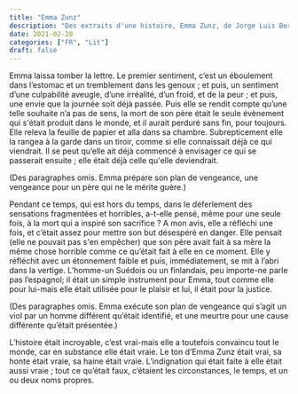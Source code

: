 ```yaml
---
title: "Emma Zunz"
description: "Des extraits d'une histoire, Emma Zunz, de Jorge Luis Borges."
date: 2021-02-28
categories: ["FR", "Lit"]
draft: false
---
```


Emma laissa tomber la lettre. Le premier sentiment, c’est un éboulement dans l’estomac et un tremblement dans les genoux ; et puis, un sentiment d’une culpabilité aveugle, d’une irréalité, d’un froid, et de la peur ; et puis, une envie que la journée soit déjà passée. Puis elle se rendit compte qu’une telle souhaite n’a pas de sens, la mort de son père était le seule évènement qui s'était produit dans le monde, et il aurait perduré sans fin, pour toujours. Elle releva la feuille de papier et alla dans sa chambre. Subrepticement elle la rangea à la garde dans un tiroir, comme si elle connaissait déjà ce qui viendrait. Il se peut qu’elle ait déjà commencé à envisager ce qui se passerait ensuite ; elle était déjà celle qu'elle deviendrait.

(Des paragraphes omis. Emma prépare son plan de vengeance, une vengeance pour un père qui ne le mérite guère.)

Pendant ce temps, qui est hors du temps, dans le déferlement des sensations fragmentées et horribles, a-t-elle pensé, même pour une seule fois, à la mort qui a inspiré son sacrifice ? A mon avis, elle a réfléchi une fois, et c’était assez pour mettre son but désespéré en danger. Elle pensait (elle ne pouvait pas s'en empêcher) que son père avait fait à sa mère la même chose horrible comme ce qu’était fait à elle en ce moment. Elle y réfléchit avec un étonnement faible et puis, immédiatement, se mit à l’abri dans la vertige. L’homme-un Suédois ou un finlandais, peu importe-ne parle pas l’espagnol; il était un simple instrument pour Emma, tout comme elle pour lui-mais elle était utilisée pour le plaisir et lui, il était pour la justice.

(Des paragraphes omis. Emma exécute son plan de vengeance qui s’agit un viol par un homme différent qu’était identifié, et une meurtre pour une cause différente qu’était présentée.)

L’histoire était incroyable, c’est vrai-mais elle a toutefois convaincu tout le monde, car en substance elle était vraie. Le ton d’Emma Zunz était vrai, sa honte était vraie, sa haine était vraie. L’indignation qui était faite à elle était aussi vraie ; tout ce qu’était faux, c’étaient les circonstances, le temps, et un ou deux noms propres.

